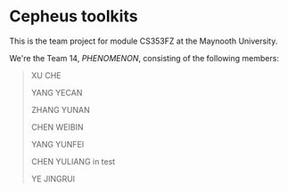 # Cepheus toolkits

This is the team project for module CS353FZ at the Maynooth University.

We're the Team 14, *PHENOMENON*, consisting of the following members:

> XU CHE
>
> YANG YECAN
>
> ZHANG YUNAN
>
> CHEN WEIBIN
>
> YANG YUNFEI
>
> CHEN YULIANG in test
>
> YE JINGRUI
>
